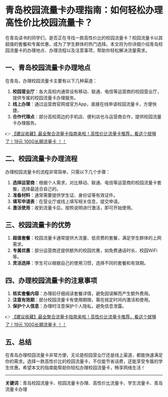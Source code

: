 # 青岛校园流量卡办理指南：如何轻松办理高性价比校园流量卡？

在青岛读书的同学们，是否正在寻找一款高性价比的校园流量卡？校园流量卡以其超值的套餐和专属优惠，成为了学生群体的热门选择。本文将为你详细介绍青岛校园流量卡的办理地点、办理流程以及注意事项，帮助你轻松解决流量需求。

## 一、青岛校园流量卡办理地点

在青岛，办理校园流量卡主要有以下几种渠道：

1. **校园营业厅**：各大高校内通常设有移动、联通、电信等运营商的校园营业厅，提供专属的校园流量卡办理服务。  
2. **线上办理**：通过运营商官网或官方App，直接在线申请校园流量卡，方便快捷。  
3. **合作代理点**：部分高校周边的手机店、便利店也与运营商合作，提供校园流量卡办理服务。

👉 [【建议收藏】最全聚合流量卡指南来啦！高性价比流量卡推荐，看这个就够了！19元 100G长期流量卡 ！！](https://bit.ly/Liuliangka)

## 二、校园流量卡办理流程

办理校园流量卡的流程非常简单，只需以下几个步骤：

1. **选择运营商**：根据个人需求，对比移动、联通、电信等运营商的校园流量卡套餐，选择最适合自己的。  
2. **准备材料**：通常需要提供学生证、身份证等有效证件。  
3. **填写申请表**：在营业厅或线上填写相关信息，提交申请。  
4. **激活使用**：收到流量卡后，按照说明进行激活，即可开始使用。

## 三、校园流量卡的优势

1. **超值套餐**：校园流量卡通常提供大流量、低资费的套餐，满足学生群体的上网需求。  
2. **专属优惠**：部分运营商还提供额外的校园优惠，如免费通话时长、校园WiFi等。  
3. **灵活选择**：学生可以根据自己的使用习惯，选择不同的套餐和有效期。

## 四、办理校园流量卡的注意事项

1. **核实套餐内容**：办理前仔细阅读套餐详情，避免因误解而产生额外费用。  
2. **注意有效期**：部分校园流量卡有使用期限，需在规定时间内激活和使用。  
3. **保护个人信息**：办理时注意保护个人隐私，避免信息泄露。

👉 [【建议收藏】最全聚合流量卡指南来啦！高性价比流量卡推荐，看这个就够了！19元 100G长期流量卡 ！！](https://bit.ly/Liuliangka)

## 五、总结

在青岛办理校园流量卡非常方便，无论是校园营业厅还是线上渠道，都能快速满足你的需求。选择一款高性价比的校园流量卡，不仅能节省话费，还能享受专属的学生优惠。希望本文的指南能帮助你轻松办理校园流量卡，畅享网络生活！

---

**关键词**：青岛校园流量卡、校园流量卡办理、高性价比流量卡、学生流量卡、青岛流量卡办理